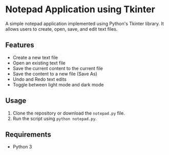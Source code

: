 # Notepad Application using Tkinter

A simple notepad application implemented using Python's Tkinter library. It allows users to create, open, save, and edit text files.

## Features

- Create a new text file
- Open an existing text file
- Save the current content to the current file
- Save the content to a new file (Save As)
- Undo and Redo text edits
- Toggle between light mode and dark mode

## Usage

1. Clone the repository or download the `notepad.py` file.
2. Run the script using `python notepad.py`.

## Requirements

- Python 3
